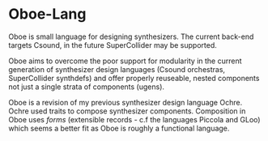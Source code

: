 Oboe-Lang
=========

Oboe is small language for designing synthesizers. The current
back-end targets Csound, in the future SuperCollider may be 
supported.

Oboe aims to overcome the poor support for modularity in the 
current generation of synthesizer design languages (Csound 
orchestras, SuperCollider synthdefs) and offer properly reuseable,
nested components not just a single strata of components (ugens).

Oboe is a revision of my previous synthesizer design language 
Ochre. Ochre used traits to compose synthesizer components. 
Composition in Oboe uses *forms* (extensible records - c.f the 
languages Piccola and GLoo) which seems a better fit as Oboe is
roughly a functional language. 




